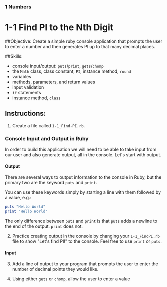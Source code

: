 ### 1 Numbers
# 1-1 Find PI to the Nth Digit

##Objective:
Create a simple ruby console application that prompts the user to enter a number and then generates PI up to that many decimal places.

##Skills:
 - console input/output: `puts`/`print`, `gets`/`chomp`
 - the `Math` class, class constant, `PI`, instance method, `round`
 - variables
 - methods, parameters, and return values
 - input validation
 - `if` statements
 - instance method, `class`

## Instructions:

1) Create a file called `1-1_Find-PI.rb`.

### Console Input and Output in Ruby

In order to build this application we will need to be able to take input from our user and also generate output, all in the console. Let's start with output.

#### Output

There are several ways to output information to the console in Ruby, but the primary two are the keyword `puts` and `print`.

You can use these keywords simply by starting a line with them followed by a value, e.g.:
```ruby
puts "Hello World"
print "Hello World"
```

The only difference between `puts` and `print` is that `puts` adds a newline to the end of the output. `print` does not.

2) Practice creating output in the console by changing your `1-1_FindPI.rb` file to show "Let's find PI!" to the console. Feel free to use `print` or `puts`.

#### Input

3) Add a line of output to your program that prompts the user to enter the number of decimal points they would like.

4) Using either `gets` or `chomp`, allow the user to enter a value
